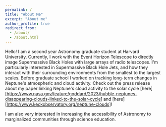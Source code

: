 ```yaml
---
permalink: /
title: "About Me"
excerpt: "About me"
author_profile: true
redirect_from: 
  - /about/
  - /about.html
---
```


Hello! I am a second year Astronomy graduate student at Harvard University. Currently, I work with the Event Horizon Telescope to directly image Supermassive Black Holes with large arrays of radio telescopes. I'm particularly interested in Supermassive Black Hole Jets, and how they interact with their surrounding environments from the smallest to the largest scales. Before graduate school I worked on tracking long-term changes in Neptune's atmospheric and cloud activity. Check out the press release about my paper linking Neptune's cloud activity to the solar cycle [here][https://www.nasa.gov/feature/goddard/2023/hubble-neptunes-disappearing-clouds-linked-to-the-solar-cycle] and [here][https://www.keckobservatory.org/neptune-clouds]!

I am also very interested in increasing the accessibility of Astronomy to marginalized communities through science education.
